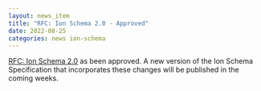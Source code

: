 ```yaml
---
layout: news_item
title: "RFC: Ion Schema 2.0 - Approved"
date: 2022-08-25
categories: news ion-schema
---
```


[RFC: Ion Schema 2.0](https://amazon-ion.github.io/ion-schema/rfcs/ion_schema_2_0/ion_schema_2_0) as been approved.
A new version of the Ion Schema Specification that incorporates these changes will be published in the coming weeks.
